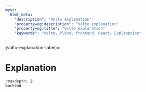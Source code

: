 ```yaml
---
myst:
  html_meta:
    "description": "Volto explanation"
    "property=og:description": "Volto explanation"
    "property=og:title": "Volto explanation"
    "keywords": "Volto, Plone, frontend, React, Explanation"
---
```


(volto-explanation-label)=

# Explanation

```{toctree}
:maxdepth: 2
backend
```
